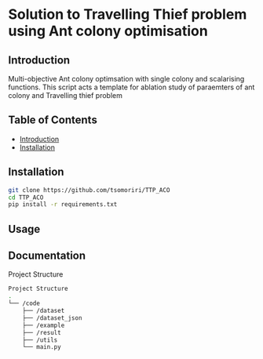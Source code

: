 # Solution to Travelling Thief problem using Ant colony optimisation

## Introduction
Multi-objective Ant colony optimsation with single colony and scalarising functions. This script acts a template for ablation study of paraemters of ant colony and Travelling thief problem

## Table of Contents
- [Introduction](#introduction)
- [Installation](#installation)

## Installation

```bash
git clone https://github.com/tsomoriri/TTP_ACO
cd TTP_ACO
pip install -r requirements.txt
```
## Usage
## Documentation
Project Structure
```bash
Project Structure
.
└── /code
    ├── /dataset
    ├── /dataset_json
    ├── /example
    ├── /result
    ├── /utils
    └── main.py
```

